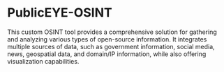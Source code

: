 # PublicEYE-OSINT
This custom OSINT tool provides a comprehensive solution for gathering and analyzing various types of open-source information. It integrates multiple sources of data, such as government information, social media, news, geospatial data, and domain/IP information, while also offering visualization capabilities.
